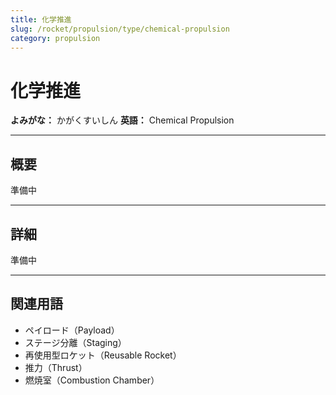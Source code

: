 ```yaml
---
title: 化学推進
slug: /rocket/propulsion/type/chemical-propulsion
category: propulsion
---
```


# 化学推進

**よみがな：** かがくすいしん 
**英語：** Chemical Propulsion  

---

## 概要

準備中

---

## 詳細

準備中

---

## 関連用語

- ペイロード（Payload）
- ステージ分離（Staging）
- 再使用型ロケット（Reusable Rocket）
- 推力（Thrust）
- 燃焼室（Combustion Chamber）
